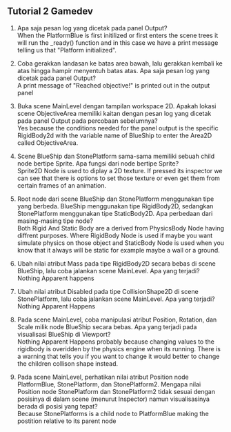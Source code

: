 ## Tutorial 2 Gamedev 

1. Apa saja pesan log yang dicetak pada panel Output?<br>
When the PlatformBlue is first initilized or first enters the scene trees it will run the _ready() function and in this case we have a print message telling us that "Platform initialized".

2. Coba gerakkan landasan ke batas area bawah, lalu gerakkan kembali ke atas hingga hampir menyentuh batas atas. Apa saja pesan log yang dicetak pada panel Output?<br>
A print message of "Reached objective!" is printed out in the output panel

3. Buka scene MainLevel dengan tampilan workspace 2D. Apakah lokasi scene ObjectiveArea memiliki kaitan dengan pesan log yang dicetak pada panel Output pada percobaan sebelumnya?<br>
Yes because the conditions needed for the panel output is the specific RigidBody2d with the variable name of BlueShip to enter the Area2D called ObjectiveArea.


1. Scene BlueShip dan StonePlatform sama-sama memiliki sebuah child node bertipe Sprite. Apa fungsi dari node bertipe Sprite?<br>
Sprite2D Node is used to diplay a 2D texture. If pressed its inspector we can see that there is options to set those texture or even get them from certain frames of an animation.

2. Root node dari scene BlueShip dan StonePlatform menggunakan tipe yang berbeda. BlueShip menggunakan tipe RigidBody2D, sedangkan StonePlatform menggunakan tipe StaticBody2D. Apa perbedaan dari masing-masing tipe node?<br>
Both Rigid And Static Body are a derived from PhysicsBody Node having diffrent purposes. Where RigidBody Node is used if maybe you want simulate physics on those object and StaticBody Node is  used when you know that it always will be static for example maybe a wall or a ground.

3. Ubah nilai atribut Mass pada tipe RigidBody2D secara bebas di scene BlueShip, lalu coba jalankan scene MainLevel. Apa yang terjadi?<br>
Nothing Apparent happens
4. Ubah nilai atribut Disabled pada tipe CollisionShape2D di scene StonePlatform, lalu coba jalankan scene MainLevel. Apa yang terjadi?<br>
Nothing Apparent Happens
5. Pada scene MainLevel, coba manipulasi atribut Position, Rotation, dan Scale milik node BlueShip secara bebas. Apa yang terjadi pada visualisasi BlueShip di Viewport?<br>
Nothing Apparent Happens probably because changing values to the rigidbody is overidden by the physics engine when its running. There is a warning that tells you if you want to change it would better to change the children collison shape instead.

6. Pada scene MainLevel, perhatikan nilai atribut Position node PlatformBlue, StonePlatform, dan StonePlatform2. Mengapa nilai Position node StonePlatform dan StonePlatform2 tidak sesuai dengan posisinya di dalam scene (menurut Inspector) namun visualisasinya berada di posisi yang tepat?<br>
Because StonePlatforms is a child node to PlatformBlue making the postition relative to its parent node

